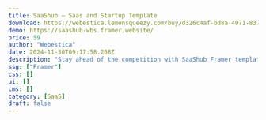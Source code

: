 ```yaml
---
title: SaaShub — Saas and Startup Template
download: https://webestica.lemonsqueezy.com/buy/d326c4af-bd8a-4971-837d-d5214ce2a2dc
demo: https://saashub-wbs.framer.website/
price: 59
author: "Webestica"
date: 2024-11-30T09:17:58.268Z
description: "Stay ahead of the competition with SaaShub Framer template! This top-tier SaaS website is designed to drive performance and skyrocket conversions 🚀 Ignite your brand with this dynamic website, crafted to accelerate your business growth."
ssg: ["Framer"]
css: []
ui: []
cms: []
category: [SaaS]
draft: false
---
```

